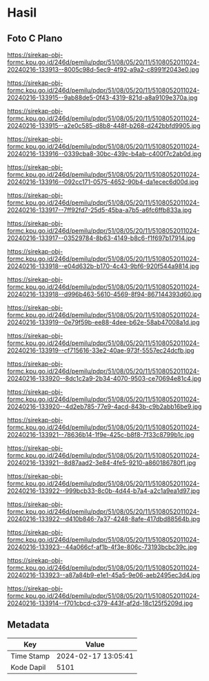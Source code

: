 # Hasil

## Foto C Plano

https://sirekap-obj-formc.kpu.go.id/246d/pemilu/pdpr/51/08/05/20/11/5108052011024-20240216-133913--8005c98d-5ec9-4f92-a9a2-c8991f2043e0.jpg

https://sirekap-obj-formc.kpu.go.id/246d/pemilu/pdpr/51/08/05/20/11/5108052011024-20240216-133915--9ab88de5-0f43-4319-821d-a8a9109e370a.jpg

https://sirekap-obj-formc.kpu.go.id/246d/pemilu/pdpr/51/08/05/20/11/5108052011024-20240216-133915--a2e0c585-d8b8-448f-b268-d242bbfd9905.jpg

https://sirekap-obj-formc.kpu.go.id/246d/pemilu/pdpr/51/08/05/20/11/5108052011024-20240216-133916--0339cba8-30bc-439c-b4ab-c400f7c2ab0d.jpg

https://sirekap-obj-formc.kpu.go.id/246d/pemilu/pdpr/51/08/05/20/11/5108052011024-20240216-133916--092cc171-0575-4652-90b4-da1ecec6d00d.jpg

https://sirekap-obj-formc.kpu.go.id/246d/pemilu/pdpr/51/08/05/20/11/5108052011024-20240216-133917--7ff92fd7-25d5-45ba-a7b5-a6fc6ffb833a.jpg

https://sirekap-obj-formc.kpu.go.id/246d/pemilu/pdpr/51/08/05/20/11/5108052011024-20240216-133917--03529784-8b63-4149-b8c6-f1f697b17914.jpg

https://sirekap-obj-formc.kpu.go.id/246d/pemilu/pdpr/51/08/05/20/11/5108052011024-20240216-133918--e04d632b-b170-4c43-9bf6-920f544a9814.jpg

https://sirekap-obj-formc.kpu.go.id/246d/pemilu/pdpr/51/08/05/20/11/5108052011024-20240216-133918--d996b463-5610-4569-8f94-867144393d60.jpg

https://sirekap-obj-formc.kpu.go.id/246d/pemilu/pdpr/51/08/05/20/11/5108052011024-20240216-133919--0e79f59b-ee88-4dee-b62e-58ab47008a1d.jpg

https://sirekap-obj-formc.kpu.go.id/246d/pemilu/pdpr/51/08/05/20/11/5108052011024-20240216-133919--cf715616-33e2-40ae-973f-5557ec24dcfb.jpg

https://sirekap-obj-formc.kpu.go.id/246d/pemilu/pdpr/51/08/05/20/11/5108052011024-20240216-133920--8dc1c2a9-2b34-4070-9503-ce70694e81c4.jpg

https://sirekap-obj-formc.kpu.go.id/246d/pemilu/pdpr/51/08/05/20/11/5108052011024-20240216-133920--4d2eb785-77e9-4acd-843b-c9b2abb16be9.jpg

https://sirekap-obj-formc.kpu.go.id/246d/pemilu/pdpr/51/08/05/20/11/5108052011024-20240216-133921--78636b14-1f9e-425c-b8f8-7f33c8799b1c.jpg

https://sirekap-obj-formc.kpu.go.id/246d/pemilu/pdpr/51/08/05/20/11/5108052011024-20240216-133921--8d87aad2-3e84-4fe5-9210-a860186780f1.jpg

https://sirekap-obj-formc.kpu.go.id/246d/pemilu/pdpr/51/08/05/20/11/5108052011024-20240216-133922--999bcb33-8c0b-4d44-b7a4-a2c1a9ea1d97.jpg

https://sirekap-obj-formc.kpu.go.id/246d/pemilu/pdpr/51/08/05/20/11/5108052011024-20240216-133922--d410b846-7a37-4248-8afe-417dbd88564b.jpg

https://sirekap-obj-formc.kpu.go.id/246d/pemilu/pdpr/51/08/05/20/11/5108052011024-20240216-133923--44a066cf-af1b-4f3e-806c-73193bcbc39c.jpg

https://sirekap-obj-formc.kpu.go.id/246d/pemilu/pdpr/51/08/05/20/11/5108052011024-20240216-133923--a87a84b9-e1e1-45a5-9e06-aeb2495ec3d4.jpg

https://sirekap-obj-formc.kpu.go.id/246d/pemilu/pdpr/51/08/05/20/11/5108052011024-20240216-133914--f701cbcd-c379-443f-af2d-18c125f5209d.jpg


## Metadata

| Key        | Value               |
| ---------- | ------------------- |
| Time Stamp | 2024-02-17 13:05:41 |
| Kode Dapil | 5101                |




